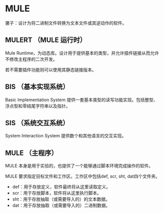# MULE
骡子：设计为将二进制文件转换为文本文件或其逆动作的软件。

## MULERT （MULE 运行时）
Mule Runtime，为动态库。设计用于提供基本的类型，并允许插件链接从而允许不修改主程序的二次开发。

若不需要插件功能则可以使用其静态链接版本。

## BIS （基本实现系统）
Basic Implementation System 提供一套基本类型的读写功能实现。包括整型、浮点型和零结尾字符串以及指针。

## SIS （系统交互系统）
System Interaction System 提供数个和其他语言的交互实现。

## MULE （主程序）
MULE 本身是用于实验的，也提供了一个能够通过脚本环境完成操作的软件。

MULE 要求指定目标文件和工作区。工作区中包括def, scr, sht, dat四个文件夹。

* def：用于存放定义，软件最终将从这里读取定义。
* scr：用于存放脚本，软件将从这里执行脚本。
* sht：用于存放抽取（或需要导入的）的文本数据。
* dat：用于存放抽取（或需要导入的）二进制数据。
